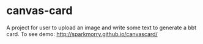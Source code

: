 # canvas-card
A project for user to upload an image and write some text to generate a bbt card.
To see demo: http://sparkmorry.github.io/canvascard/